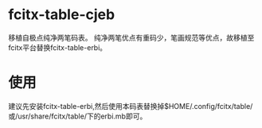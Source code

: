 # fcitx-table-cjeb
移植自极点纯净两笔码表。
纯净两笔优点有重码少，笔画规范等优点，故移植至fcitx平台替换fcitx-table-erbi。
# 使用
建议先安装fcitx-table-erbi,然后使用本码表替换掉$HOME/.config/fcitx/table/或/usr/share/fcitx/table/下的erbi.mb即可。
